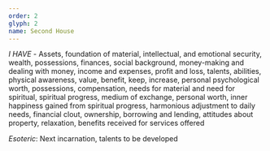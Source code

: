```yaml
---
order: 2
glyph: 2
name: Second House
---
```


_I HAVE_ - Assets, foundation of material, intellectual, and emotional security, wealth, possessions, finances, social 
background, money-making and dealing with money, income and expenses, profit and loss, talents, abilities, 
physical awareness, value, benefit, keep, increase, personal psychological worth, possessions, compensation, 
needs for material and need for spiritual, spiritual progress, medium of exchange, personal worth, inner happiness 
gained from spiritual progress, harmonious adjustment to daily needs, financial clout, ownership, borrowing and 
lending, attitudes about property, relaxation, benefits received for services offered

_Esoteric_: Next incarnation, talents to be developed